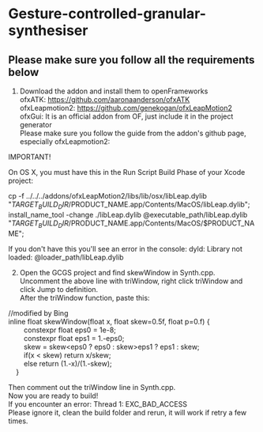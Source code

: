 # Gesture-controlled-granular-synthesiser
## Please make sure you follow all the requirements below

1. Download the addon and install them to openFrameworks  
ofxATK: https://github.com/aaronaanderson/ofxATK  
ofxLeapmotion2: https://github.com/genekogan/ofxLeapMotion2  
ofxGui: It is an official addon from OF, just include it in the project generator  
Please make sure you follow the guide from the addon's github page, especially ofxLeapmotion2:  

IMPORTANT!

On OS X, you must have this in the Run Script Build Phase of your Xcode project:  
  
cp -f ../../../addons/ofxLeapMotion2/libs/lib/osx/libLeap.dylib "$TARGET_BUILD_DIR/$PRODUCT_NAME.app/Contents/MacOS/libLeap.dylib"; install_name_tool -change ./libLeap.dylib @executable_path/libLeap.dylib "$TARGET_BUILD_DIR/$PRODUCT_NAME.app/Contents/MacOS/$PRODUCT_NAME";  
  
If you don't have this you'll see an error in the console: dyld: Library not loaded: @loader_path/libLeap.dylib  

2. Open the GCGS project and find skewWindow in Synth.cpp.  
Uncomment the above line with triWindow, right click triWindow and click Jump to definition.  
After the triWindow function, paste this:  
  
//modified by Bing  
inline float skewWindow(float x, float skew=0.5f, float p=0.f) {  
        constexpr float eps0 = 1e-8;  
        constexpr float eps1 = 1.-eps0;  
        skew = skew<eps0 ? eps0 : skew>eps1 ? eps1 : skew;  
        if(x < skew) return x/skew;  
        else return (1.-x)/(1.-skew);  
    }  

Then comment out the triWindow line in Synth.cpp.  
Now you are ready to build!  
If you encounter an error: Thread 1: EXC_BAD_ACCESS  
Please ignore it, clean the build folder and rerun, it will work if retry a few times.  
